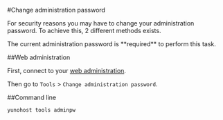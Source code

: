 #Change administration password 

For security reasons you may have to change your administration password. To achieve this, 2 different methods exists.

<div class="alert alert-warning">
<span class="glyphicon glyphicon-warning-sign"></span>
The current administration password is **required** to perform this task.
</div>

##Web administration

First, connect to your [web administration](/admin).

Then go to `Tools` > `Change administration password`.


##Command line

```bash
yunohost tools adminpw
```
